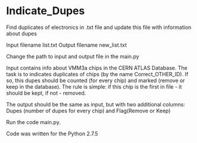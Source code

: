 # Indicate_Dupes
Find duplicates of electronics in .txt file and update this file with information about dupes

Input filename list.txt
Output filename new_list.txt

Change the path to input and output file in the main.py

Input contains info about VMM3a chips in the CERN ATLAS Database. The task is to indicates duplicates of chips (by the name Correct_OTHER_ID). If so, this dupes should be counted (for every chip) and marked (remove or keep in the database). The rule is simple: if this chip is the first in file - it should be kept, if not - removed.

The output should be the same as input, but with two additional columns: Dupes (number of dupes for every chip) and Flag(Remove or Keep)

Run the code main.py.

Code was written for the Python 2.7.5
